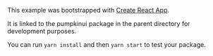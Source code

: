 This example was bootstrapped with [Create React App](https://github.com/facebook/create-react-app).

It is linked to the pumpkinui package in the parent directory for development purposes.

You can run `yarn install` and then `yarn start` to test your package.
